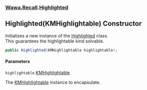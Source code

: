 ### [Wawa.Recall](Wawa.Recall.md 'Wawa.Recall').[Highlighted](Highlighted.md 'Wawa.Recall.Highlighted')

## Highlighted(KMHighlightable) Constructor

Initializes a new instance of the [Highlighted](Highlighted.md 'Wawa.Recall.Highlighted') class.  
This guarantees the highlightable kind solvable.

```csharp
public Highlighted(KMHighlightable highlightable);
```
#### Parameters

<a name='Wawa.Recall.Highlighted.Highlighted(KMHighlightable).highlightable'></a>

`highlightable` [KMHighlightable](https://docs.microsoft.com/en-us/dotnet/api/KMHighlightable 'KMHighlightable')

The [KMHighlightable](https://docs.microsoft.com/en-us/dotnet/api/KMHighlightable 'KMHighlightable') instance to encapsulate.